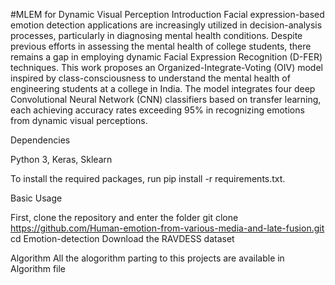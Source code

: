 #MLEM for Dynamic Visual Perception
Introduction
Facial expression-based emotion detection applications are increasingly utilized in decision-analysis processes, particularly in diagnosing mental health conditions. Despite previous efforts in assessing the mental health of college students, there remains a gap in employing dynamic Facial Expression Recognition (D-FER) techniques. This work proposes an Organized-Integrate-Voting (OIV) model inspired by class-consciousness to understand the mental health of engineering students at a college in India. The model integrates four deep Convolutional Neural Network (CNN) classifiers based on transfer learning, each achieving accuracy rates exceeding 95% in recognizing emotions from dynamic visual perceptions.

Dependencies

Python 3, Keras, Sklearn

To install the required packages, run pip install -r requirements.txt.

Basic Usage

First, clone the repository and enter the folder git clone https://github.com/Human-emotion-from-various-media-and-late-fusion.git cd Emotion-detection Download the RAVDESS dataset

Algorithm All the alogorithm parting to this projects are available in Algorithm file
